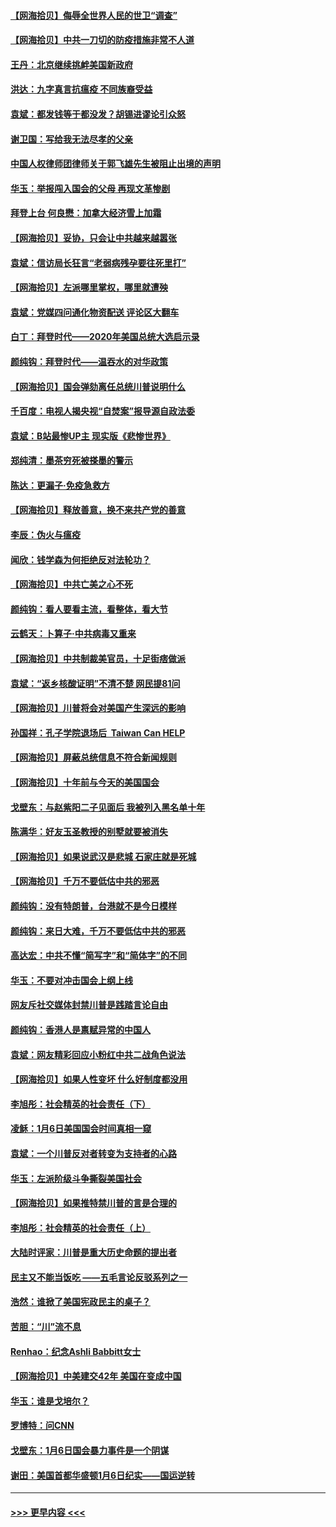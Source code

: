 #### [【网海拾贝】侮辱全世界人民的世卫“调查”](../pages/nsc993/n12727884.md?t=02031601) 
#### [【网海拾贝】中共一刀切的防疫措施非常不人道](../pages/nsc993/n12724879.md?t=02031601) 
#### [王丹：北京继续挑衅美国新政府](../pages/nsc993/n12722456.md?t=02031601) 
#### [洪达：九字真言抗瘟疫 不同族裔受益](../pages/nsc993/n12722448.md?t=02031601) 
#### [袁斌：都发钱等于都没发？胡锡进谬论引众怒](../pages/nsc993/n12722393.md?t=02031601) 
#### [谢卫国：写给我无法尽孝的父亲](../pages/nsc993/n12720325.md?t=02031601) 
#### [中国人权律师团律师关于郭飞雄先生被阻止出境的声明](../pages/nsc993/n12720203.md?t=02031601) 
#### [华玉：举报闯入国会的父母 再现文革惨剧](../pages/nsc993/n12719070.md?t=02031601) 
#### [拜登上台 何良懋：加拿大经济雪上加霜](../pages/nsc993/n12718943.md?t=02031601) 
#### [【网海拾贝】妥协，只会让中共越来越嚣张](../pages/nsc993/n12717392.md?t=02031601) 
#### [袁斌：信访局长狂言“老弱病残孕要往死里打”](../pages/nsc993/n12717343.md?t=02031601) 
#### [【网海拾贝】左派哪里掌权，哪里就遭殃](../pages/nsc993/n12715009.md?t=02031601) 
#### [袁斌：党媒四问通化物资配送 评论区大翻车](../pages/nsc993/n12714950.md?t=02031601) 
#### [白丁：拜登时代——2020年美国总统大选启示录](../pages/nsc993/n12714920.md?t=02031601) 
#### [颜纯钩：拜登时代——温吞水的对华政策](../pages/nsc993/n12713245.md?t=02031601) 
#### [【网海拾贝】国会弹劾离任总统川普说明什么](../pages/nsc993/n12712816.md?t=02031601) 
#### [千百度：电视人揭央视“自焚案”报导源自政法委](../pages/nsc993/n12709760.md?t=02031601) 
#### [袁斌：B站最惨UP主 现实版《悲惨世界》](../pages/nsc993/n12709686.md?t=02031601) 
#### [郑纯清：墨茶穷死被搽墨的警示](../pages/nsc993/n12709262.md?t=02031601) 
#### [陈达：更漏子·免疫急救方](../pages/nsc993/n12709244.md?t=02031601) 
#### [【网海拾贝】释放善意，换不来共产党的善意](../pages/nsc993/n12708361.md?t=02031601) 
#### [李辰：伪火与瘟疫](../pages/nsc993/n12707981.md?t=02031601) 
#### [闻欣：钱学森为何拒绝反对法轮功？](../pages/nsc993/n12707407.md?t=02031601) 
#### [【网海拾贝】中共亡美之心不死](../pages/nsc993/n12707621.md?t=02031601) 
#### [颜纯钩：看人要看主流，看整体，看大节](../pages/nsc993/n12707536.md?t=02031601) 
#### [云鹤天：卜算子‧中共病毒又重来](../pages/nsc993/n12707408.md?t=02031601) 
#### [【网海拾贝】中共制裁美官员，十足街痞做派](../pages/nsc993/n12705115.md?t=02031601) 
#### [袁斌：“返乡核酸证明”不清不楚 网民提81问](../pages/nsc993/n12704982.md?t=02031601) 
#### [【网海拾贝】川普将会对美国产生深远的影响](../pages/nsc993/n12703045.md?t=02031601) 
#### [孙国祥：孔子学院退场后  Taiwan Can HELP](../pages/nsc993/n12702430.md?t=02031601) 
#### [【网海拾贝】屏蔽总统信息不符合新闻规则](../pages/nsc993/n12699998.md?t=02031601) 
#### [【网海拾贝】十年前与今天的美国国会](../pages/nsc993/n12696993.md?t=02031601) 
#### [戈壁东：与赵紫阳二子见面后 我被列入黑名单十年](../pages/nsc993/n12696215.md?t=02031601) 
#### [陈满华：好友玉圣教授的别墅就要被消失](../pages/nsc993/n12695411.md?t=02031601) 
#### [【网海拾贝】如果说武汉是悲城 石家庄就是死城](../pages/nsc993/n12694589.md?t=02031601) 
#### [【网海拾贝】千万不要低估中共的邪恶](../pages/nsc993/n12692771.md?t=02031601) 
#### [颜纯钩：没有特朗普，台港就不是今日模样](../pages/nsc993/n12692678.md?t=02031601) 
#### [颜纯钩：来日大难，千万不要低估中共的邪恶](../pages/nsc993/n12692080.md?t=02031601) 
#### [高达宏：中共不懂“简写字”和“简体字”的不同](../pages/nsc993/n12692068.md?t=02031601) 
#### [华玉：不要对冲击国会上纲上线](../pages/nsc993/n12689948.md?t=02031601) 
#### [网友斥社交媒体封禁川普是践踏言论自由](../pages/nsc993/n12687482.md?t=02031601) 
#### [颜纯钩：香港人是禀赋异常的中国人](../pages/nsc993/n12685142.md?t=02031601) 
#### [袁斌：网友精彩回应小粉红中共二战角色说法](../pages/nsc993/n12684994.md?t=02031601) 
#### [【网海拾贝】如果人性变坏 什么好制度都没用](../pages/nsc993/n12683000.md?t=02031601) 
#### [李旭彤：社会精英的社会责任（下）](../pages/nsc993/n12680604.md?t=02031601) 
#### [凌稣：1月6日美国国会时间真相一窥](../pages/nsc993/n12682780.md?t=02031601) 
#### [袁斌：一个川普反对者转变为支持者的心路](../pages/nsc993/n12682700.md?t=02031601) 
#### [华玉：左派阶级斗争撕裂美国社会](../pages/nsc993/n12681226.md?t=02031601) 
#### [【网海拾贝】如果推特禁川普的言是合理的](../pages/nsc993/n12681232.md?t=02031601) 
#### [李旭彤：社会精英的社会责任（上）](../pages/nsc993/n12680501.md?t=02031601) 
#### [大陆时评家：川普是重大历史命题的提出者](../pages/nsc993/n12679904.md?t=02031601) 
#### [民主又不能当饭吃 ——五毛言论反驳系列之一](../pages/nsc993/n12679877.md?t=02031601) 
#### [浩然：谁掀了美国宪政民主的桌子？](../pages/nsc993/n12679850.md?t=02031601) 
#### [苦胆：“川”流不息](../pages/nsc993/n12678388.md?t=02031601) 
#### [Renhao：纪念Ashli Babbitt女士](../pages/nsc993/n12678359.md?t=02031601) 
#### [【网海拾贝】中美建交42年 美国在变成中国](../pages/nsc993/n12678324.md?t=02031601) 
#### [华玉：谁是戈培尔？](../pages/nsc993/n12677515.md?t=02031601) 
#### [罗博特：问CNN](../pages/nsc993/n12677172.md?t=02031601) 
#### [戈壁东：1月6日国会暴力事件是一个阴谋](../pages/nsc993/n12674639.md?t=02031601) 
#### [谢田：美国首都华盛顿1月6日纪实——国运逆转](../pages/nsc993/n12673190.md?t=02031601) 

----
#### [ >>> 更早内容 <<< ](../indexes/nsc993-earlier.md)
